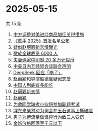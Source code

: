 # 2025-05-15

共 15 条

<!-- BEGIN -->
<!-- 最后更新时间 Thu May 15 2025 04:19:36 GMT+0800 (China Standard Time) -->

1. [中方调整对美进口商品加征关税措施](https://www.zhihu.com/search?q=%E4%B8%AD%E6%96%B9%E8%B0%83%E6%95%B4%E5%AF%B9%E7%BE%8E%E8%BF%9B%E5%8F%A3%E5%95%86%E5%93%81%E5%8A%A0%E5%BE%81%E5%85%B3%E7%A8%8E%E6%8E%AA%E6%96%BD)
1. [《歌手 2025》首发名单公布](https://www.zhihu.com/search?q=%E3%80%8A%E6%AD%8C%E6%89%8B%202025%E3%80%8B%E9%A6%96%E5%8F%91%E5%90%8D%E5%8D%95%E5%85%AC%E5%B8%83)
1. [疑似赵丽颖新恋情曝光](https://www.zhihu.com/search?q=%E7%96%91%E4%BC%BC%E8%B5%B5%E4%B8%BD%E9%A2%96%E6%96%B0%E6%81%8B%E6%83%85%E6%9B%9D%E5%85%89)
1. [微软全球裁员 6000 人](https://www.zhihu.com/search?q=%E5%BE%AE%E8%BD%AF%E5%85%A8%E7%90%83%E8%A3%81%E5%91%98%206000%20%E4%BA%BA)
1. [夫妻俩家中印制 20 多万元假币](https://www.zhihu.com/search?q=%E5%A4%AB%E5%A6%BB%E4%BF%A9%E5%AE%B6%E4%B8%AD%E5%8D%B0%E5%88%B6%2020%20%E5%A4%9A%E4%B8%87%E5%85%83%E5%81%87%E5%B8%81)
1. [中美日内瓦经贸会谈联合声明](https://www.zhihu.com/search?q=%E4%B8%AD%E7%BE%8E%E6%97%A5%E5%86%85%E7%93%A6%E7%BB%8F%E8%B4%B8%E4%BC%9A%E8%B0%88%E8%81%94%E5%90%88%E5%A3%B0%E6%98%8E)
1. [DeepSeek 回应「崩了」](https://www.zhihu.com/search?q=DeepSeek%20%E5%9B%9E%E5%BA%94%E3%80%8C%E5%B4%A9%E4%BA%86%E3%80%8D)
1. [赵丽颖和导演赵德胤疑似恋爱](https://www.zhihu.com/search?q=%E8%B5%B5%E4%B8%BD%E9%A2%96%E5%92%8C%E5%AF%BC%E6%BC%94%E8%B5%B5%E5%BE%B7%E8%83%A4%E7%96%91%E4%BC%BC%E6%81%8B%E7%88%B1)
1. [中国人到底有多能吃](https://www.zhihu.com/search?q=%E4%B8%AD%E5%9B%BD%E4%BA%BA%E5%88%B0%E5%BA%95%E6%9C%89%E5%A4%9A%E8%83%BD%E5%90%83)
1. [赵丽颖新恋情](https://www.zhihu.com/search?q=%E8%B5%B5%E4%B8%BD%E9%A2%96%E6%96%B0%E6%81%8B%E6%83%85)
1. [赵丽颖](https://www.zhihu.com/search?q=%E8%B5%B5%E4%B8%BD%E9%A2%96)
1. [为救同学缺考小伙将参加副题考试](https://www.zhihu.com/search?q=%E4%B8%BA%E6%95%91%E5%90%8C%E5%AD%A6%E7%BC%BA%E8%80%83%E5%B0%8F%E4%BC%99%E5%B0%86%E5%8F%82%E5%8A%A0%E5%89%AF%E9%A2%98%E8%80%83%E8%AF%95)
1. [胖东来柴怼怼为何会在玉石这事上撕破脸](https://www.zhihu.com/search?q=%E8%83%96%E4%B8%9C%E6%9D%A5%E6%9F%B4%E6%80%BC%E6%80%BC%E4%B8%BA%E4%BD%95%E4%BC%9A%E5%9C%A8%E7%8E%89%E7%9F%B3%E8%BF%99%E4%BA%8B%E4%B8%8A%E6%92%95%E7%A0%B4%E8%84%B8)
1. [男子为博流量做怪异行为致三人受伤](https://www.zhihu.com/search?q=%E7%94%B7%E5%AD%90%E4%B8%BA%E5%8D%9A%E6%B5%81%E9%87%8F%E5%81%9A%E6%80%AA%E5%BC%82%E8%A1%8C%E4%B8%BA%E8%87%B4%E4%B8%89%E4%BA%BA%E5%8F%97%E4%BC%A4)
1. [金饰价格回落至千元以下](https://www.zhihu.com/search?q=%E9%87%91%E9%A5%B0%E4%BB%B7%E6%A0%BC%E5%9B%9E%E8%90%BD%E8%87%B3%E5%8D%83%E5%85%83%E4%BB%A5%E4%B8%8B)

<!-- END -->
